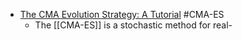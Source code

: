 - [The CMA Evolution Strategy: A Tutorial](https://arxiv.org/pdf/1604.00772.pdf) #CMA-ES
	- The [[CMA-ES]] is a stochastic method for real-